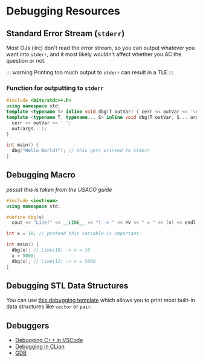 # Debugging Resources

## Standard Error Stream (`stderr`)

Most OJs (iirc) don't read the error stream, so you can output whatever you want into `stderr`, and it most likely wouldn't affect whether you AC the question or not.

::: warning
Printing too much output to `stderr` can result in a TLE
:::

### Function for outputting to `stderr`

```cpp
#include <bits/stdc++.h>
using namespace std;
template <typename T> inline void dbg(T outVar) { cerr << outVar << '\n'; }
template <typename T, typename... S> inline void dbg(T outVar, S... args) {
  cerr << outVar << ' ';
  out(args...);
}

int main() {
  dbg("Hello World!"); // this gets printed to stderr
}
```

## Debugging Macro

*psssst this is taken from the USACO guide*

```cpp
#include <iostream>
using namespace std;

#define dbg(v)                                                                 \
  cout << "Line(" << __LINE__ << ") -> " << #v << " = " << (v) << endl;

int x = 10; // pretend this variable is important

int main() {
  dbg(x); // Line(10) -> x = 10
  x = 5000;
  dbg(x); // Line(12) -> x = 5000
}
```

## Debugging STL Data Structures

You can use [this debugging template](https://gist.github.com/SansPapyrus683/61b65d4d7ec223b48ebf5c3bb382ba8d) which allows you to print most built-in data structures like `vector` or `pair`.

## Debuggers

*   [Debugging C++ in VSCode](https://code.visualstudio.com/docs/cpp/cpp-debug)
*   [Debugging in CLion](https://www.jetbrains.com/help/clion/debugging-code.html)
*   [GDB](https://www.sourceware.org/gdb/documentation/)
